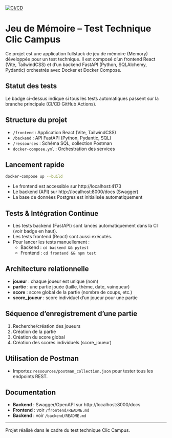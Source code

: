[![CI/CD](https://github.com/amineherradi/test-technique/actions/workflows/ci-cd.yml/badge.svg)](https://github.com/amineherradi/test-technique/actions)

# Jeu de Mémoire – Test Technique Clic Campus

Ce projet est une application fullstack de jeu de mémoire (Memory) développée pour un test technique. Il est composé d’un frontend React (Vite, TailwindCSS) et d’un backend FastAPI (Python, SQLAlchemy, Pydantic) orchestrés avec Docker et Docker Compose.

## Statut des tests

Le badge ci-dessus indique si tous les tests automatiques passent sur la branche principale (CI/CD GitHub Actions).

## Structure du projet

- `/frontend` : Application React (Vite, TailwindCSS)
- `/backend` : API FastAPI (Python, Pydantic, SQL)
- `/ressources` : Schéma SQL, collection Postman
- `docker-compose.yml` : Orchestration des services

## Lancement rapide

```bash
docker-compose up --build
```
- Le frontend est accessible sur http://localhost:4173
- Le backend (API) sur http://localhost:8000/docs (Swagger)
- La base de données Postgres est initialisée automatiquement

## Tests & Intégration Continue

- Les tests backend (FastAPI) sont lancés automatiquement dans la CI (voir badge en haut).
- Les tests frontend (React) sont aussi exécutés.
- Pour lancer les tests manuellement :
  - Backend : `cd backend && pytest`
  - Frontend : `cd frontend && npm test`

## Architecture relationnelle

- **joueur** : chaque joueur est unique (nom)
- **partie** : une partie jouée (taille, thème, date, vainqueur)
- **score** : score global de la partie (nombre de coups, etc.)
- **score_joueur** : score individuel d’un joueur pour une partie

## Séquence d’enregistrement d’une partie
1. Recherche/création des joueurs
2. Création de la partie
3. Création du score global
4. Création des scores individuels (score_joueur)

## Utilisation de Postman
- Importez `ressources/postman_collection.json` pour tester tous les endpoints REST.

## Documentation
- **Backend** : Swagger/OpenAPI sur http://localhost:8000/docs
- **Frontend** : voir `/frontend/README.md`
- **Backend** : voir `/backend/README.md`

---
Projet réalisé dans le cadre du test technique Clic Campus. 